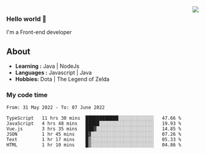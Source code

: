 <img align='right' src="https://github-readme-stats.vercel.app/api?username=jumodada&show_icons=true&theme=vue">

### Hello world 👋

I'm a Front-end developer 
    
## About
-  **Learning :** Java | NodeJs
-  **Languages :** Javascript | Java
-  **Hobbies:** Dota | The Legend of Zelda

### My code time

<!--START_SECTION:waka-->

```text
From: 31 May 2022 - To: 07 June 2022

TypeScript   11 hrs 30 mins  ████████████░░░░░░░░░░░░░   47.66 %
JavaScript   4 hrs 48 mins   █████░░░░░░░░░░░░░░░░░░░░   19.93 %
Vue.js       3 hrs 35 mins   ███▓░░░░░░░░░░░░░░░░░░░░░   14.85 %
JSON         1 hr 45 mins    █▓░░░░░░░░░░░░░░░░░░░░░░░   07.26 %
Text         1 hr 17 mins    █▒░░░░░░░░░░░░░░░░░░░░░░░   05.33 %
HTML         1 hr 10 mins    █▒░░░░░░░░░░░░░░░░░░░░░░░   04.86 %
```

<!--END_SECTION:waka-->
